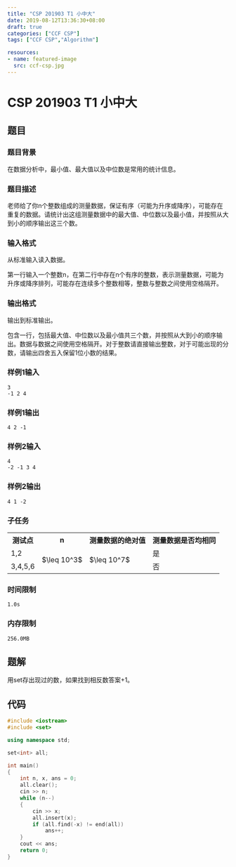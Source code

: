 ```yaml
---
title: "CSP 201903 T1 小中大"
date: 2019-08-12T13:36:30+08:00
draft: true
categories: ["CCF CSP"]
tags: ["CCF CSP","Algorithm"]

resources:
- name: featured-image
  src: ccf-csp.jpg
---
```


# CSP 201903 T1 小中大

## 题目

### 题目背景

在数据分析中，最小值、最大值以及中位数是常用的统计信息。

### 题目描述

老师给了你n个整数组成的测量数据，保证有序（可能为升序或降序），可能存在重复的数据。请统计出这组测量数据中的最大值、中位数以及最小值，并按照从大到小的顺序输出这三个数。

### 输入格式

从标准输入读入数据。

第一行输入一个整数n，在第二行中存在n个有序的整数，表示测量数据，可能为升序或降序排列，可能存在连续多个整数相等，整数与整数之间使用空格隔开。

### 输出格式

输出到标准输出。

包含一行，包括最大值、中位数以及最小值共三个数，并按照从大到小的顺序输出。数据与数据之间使用空格隔开。对于整数请直接输出整数，对于可能出现的分数，请输出四舍五入保留1位小数的结果。

### 样例1输入

    3
    -1 2 4

### 样例1输出

	4 2 -1

### 样例2输入

    4
    -2 -1 3 4

### 样例2输出

	4 1 -2

### 子任务

<table>
    <tr>
        <th>测试点</th>
        <th>n</th>
        <th>测量数据的绝对值</th>
        <th>测量数据是否均相同</th>
    </tr>
    <tr>
        <td>1,2</td>
        <td rowspan="2">$\leq 10^3$</td>
        <td rowspan="4">$\leq 10^7$</td>
        <td>是</td>
    </tr>
    <tr>
        <td>3,4,5,6</td>
        <td>否</td>
    </tr>
</table>

### 时间限制

	1.0s

### 内存限制

	256.0MB

## 题解

用set存出现过的数，如果找到相反数答案+1。

## 代码

```c++
#include <iostream>
#include <set>

using namespace std;

set<int> all;

int main()
{
    int n, x, ans = 0;
    all.clear();
    cin >> n;
    while (n--)
    {
        cin >> x;
        all.insert(x);
        if (all.find(-x) != end(all))
            ans++;
    }
    cout << ans;
    return 0;
}
```

